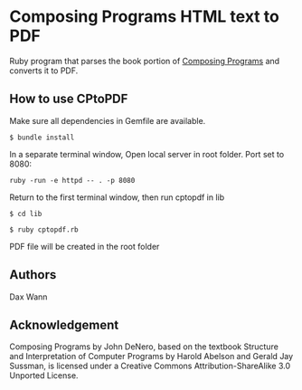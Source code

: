 # Composing Programs HTML text to PDF

Ruby program that parses the book portion of [Composing Programs](https://composingprograms.com/) and converts it to PDF.

## How to use CPtoPDF

Make sure all dependencies in Gemfile are available.

```
$ bundle install
```

In a separate terminal window, Open local server in root folder. Port set to 8080:

```
ruby -run -e httpd -- . -p 8080
```

Return to the first terminal window, then run cptopdf in lib

```
$ cd lib
```
```
$ ruby cptopdf.rb
```

PDF file will be created in the root folder

## Authors
Dax Wann

## Acknowledgement

Composing Programs by John DeNero, based on the textbook Structure and Interpretation of Computer Programs by Harold Abelson and Gerald Jay Sussman, is licensed under a Creative Commons Attribution-ShareAlike 3.0 Unported License.



